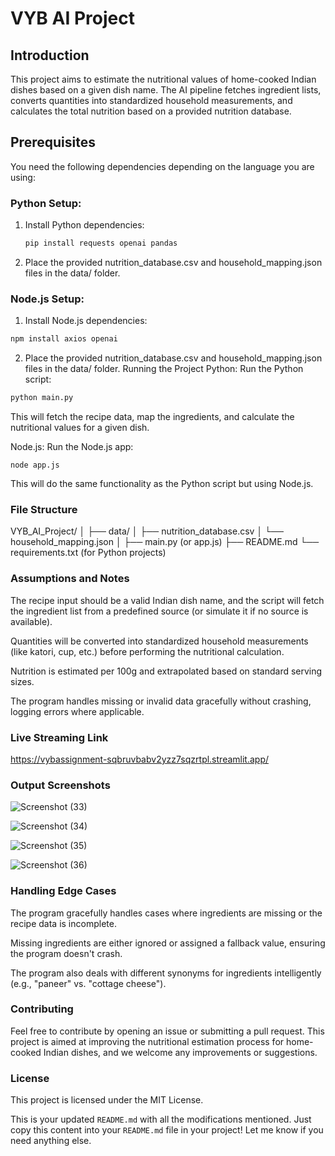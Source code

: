 # VYB AI Project

## Introduction

This project aims to estimate the nutritional values of home-cooked Indian dishes based on a given dish name. The AI pipeline fetches ingredient lists, converts quantities into standardized household measurements, and calculates the total nutrition based on a provided nutrition database.

## Prerequisites

You need the following dependencies depending on the language you are using:

### Python Setup:

1. Install Python dependencies:
   ```bash
   pip install requests openai pandas
2. Place the provided nutrition_database.csv and household_mapping.json files in the data/ folder.

### Node.js Setup:

1. Install Node.js dependencies:
``` bash 
npm install axios openai
```

2.  Place the provided nutrition_database.csv and household_mapping.json files in the data/ folder.
Running the Project
Python:
Run the Python script:
```bash
python main.py
```
This will fetch the recipe data, map the ingredients, and calculate the nutritional values for a given dish.

Node.js:
Run the Node.js app:
```
node app.js
```
This will do the same functionality as the Python script but using Node.js.

### File Structure

VYB_AI_Project/
│
├── data/
│   ├── nutrition_database.csv
│   └── household_mapping.json
│
├── main.py (or app.js)
├── README.md
└── requirements.txt (for Python projects)


### Assumptions and Notes
The recipe input should be a valid Indian dish name, and the script will fetch the ingredient list from a predefined source (or simulate it if no source is available).

Quantities will be converted into standardized household measurements (like katori, cup, etc.) before performing the nutritional calculation.

Nutrition is estimated per 100g and extrapolated based on standard serving sizes.

The program handles missing or invalid data gracefully without crashing, logging errors where applicable.


### Live Streaming Link
https://vybassignment-sqbruvbabv2yzz7sqzrtpl.streamlit.app/


### Output Screenshots
![Screenshot (33)](https://github.com/user-attachments/assets/a7048bba-a8f8-46bc-a69b-a62230c48281)

![Screenshot (34)](https://github.com/user-attachments/assets/d256fe48-4b8d-4db3-985c-7a64053f69d8)

![Screenshot (35)](https://github.com/user-attachments/assets/8e3db156-0dec-459b-ad21-32bbe9acdd97)

![Screenshot (36)](https://github.com/user-attachments/assets/9c45d92d-a624-4746-a64a-93ff2266c74b)


### Handling Edge Cases
The program gracefully handles cases where ingredients are missing or the recipe data is incomplete.

Missing ingredients are either ignored or assigned a fallback value, ensuring the program doesn't crash.

The program also deals with different synonyms for ingredients intelligently (e.g., "paneer" vs. "cottage cheese").

### Contributing
Feel free to contribute by opening an issue or submitting a pull request. This project is aimed at improving the nutritional estimation process for home-cooked Indian dishes, and we welcome any improvements or suggestions.

### License
This project is licensed under the MIT License.


This is your updated `README.md` with all the modifications mentioned. Just copy this content into your `README.md` file in your project! Let me know if you need anything else.
